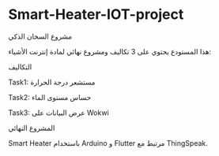 # Smart-Heater-IOT-project
مشروع السخان الذكي

هذا المستودع يحتوي على 3 تكاليف ومشروع نهائي لمادة إنترنت الأشياء:

التكاليف

Task1: مستشعر درجة الحرارة

Task2: حساس مستوى الماء

Task3: عرض البيانات على Wokwi


المشروع النهائي

Smart Heater باستخدام Arduino و Flutter مرتبط مع ThingSpeak.
